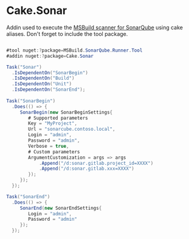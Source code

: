 # Cake.Sonar

Addin used to execute the [MSBuild scanner for SonarQube](http://docs.sonarqube.org/display/SCAN/Analyzing+with+SonarQube+Scanner+for+MSBuild) using cake aliases.
Don't forget to include the tool package.

```csharp

#tool nuget:?package=MSBuild.SonarQube.Runner.Tool
#addin nuget:?package=Cake.Sonar

Task("Sonar")
  .IsDependentOn("SonarBegin")
  .IsDependentOn("Build")
  .IsDependentOn("Unit")
  .IsDependentOn("SonarEnd");
 
Task("SonarBegin")
  .Does(() => {
     SonarBegin(new SonarBeginSettings{
        # Supported parameters
        Key = "MyProject",
        Url = "sonarcube.contoso.local",
        Login = "admin",
        Password = "admin",
        Verbose = true,
        # Custom parameters
        ArgumentCustomization = args => args
            .Append("/d:sonar.gitlab.project_id=XXXX")
            .Append("/d:sonar.gitlab.xxx=XXXX")
        });
     });
  });

Task("SonarEnd")
  .Does(() => {
     SonarEnd(new SonarEndSettings{
        Login = "admin",
        Password = "admin"
     });
  });

```


